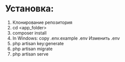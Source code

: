 # Установка:

1. Клонирование репозитория
2. cd <app_folder>
3. composer install
4. In Windows: copy .env.example .env Изменить .env
5. php artisan key:generate
6. php artisan migrate
7. php artisan serve
